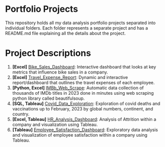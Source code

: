 # Portfolio Projects
This repository holds all my data analysis portfolio projects separated into individual folders. Each folder represents a separate project and has a README.md file explaining all the details about the project. 

# Project Descriptions
1. **[Excel]** [Bike_Sales_Dashboard](https://github.com/sbadrieva/PortfolioProjects/tree/main/%5BExcel%5D%20Bike_Sales_Dashboard): Interactive dashboard that looks at key metrics that influence bike sales in a company.
2. **[Excel]** [Travel_Expense_Report](https://github.com/sbadrieva/PortfolioProjects/tree/main/%5BExcel%5D%20Travel_Expense_Report): Dynamic and interactive report/dashboard that outlines the travel expenses of each employee.
3. **[Python, Excel]** [IMBb_Web_Scrape](https://github.com/sbadrieva/PortfolioProjects/tree/main/%5BPython%2C%20Excel%5D%20IMDb_Web_Scrape): Automatic data collection of thousands of IMDb titles in 2023 done in minutes using web scraping python library called beautifulsoup.
4. **[SQL, Tableau]** [Covid_Data_Exploration](https://github.com/sbadrieva/PortfolioProjects/tree/main/%5BSQL%2C%20Tableau%5D%20Covid_Data_Exploration): Exploration of covid deaths and vaccinations up to February, 2023 by global numbers, continent, and country. 
5. **[Excel, Tableau]** [HR_Analysis_Dashboard](https://github.com/sbadrieva/PortfolioProjects/tree/main/%5BExcel%2C%20Tableau%5D%20HR_Analysis_Dashboard): Analysis of Attrition within a company and visualization using Tableau.
6. **[Tableau]** [Employee_Satisfaction_Dashboard](https://github.com/sbadrieva/PortfolioProjects/tree/main/%5BTableau%5D%20Employee_Satisfaction
): Exploratory data analysis and visualization of employee satisfaction within a company using Tableau.
